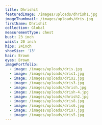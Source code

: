 ```yaml
---
title: Dhrishit
featuredImage: /images/uploads/dhrish1.jpg
imageThumbnail: /images/uploads/dris.jpg
firstName: Dhrishit
collection: Global
measurementType: chest
bust: 23 inch
waist: 20 inch
hips: 24inch
shoeSize: '13'
hair: Brown
eyes: Brown
imagePortfolio:
  - image: /images/uploads/dris.jpg
  - image: /images/uploads/dris1.jpg
  - image: /images/uploads/dris2.jpg
  - image: /images/uploads/dris3.jpg
  - image: /images/uploads/dhrish.jpg
  - image: /images/uploads/drish-4.jpg
  - image: /images/uploads/dhrish2.jpg
  - image: /images/uploads/dris8.jpg
  - image: /images/uploads/dris6.jpg
  - image: /images/uploads/dris7.jpg
  - image: /images/uploads/dris5.jpg
---
```


